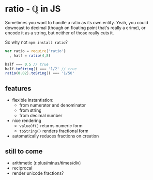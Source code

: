 # ratio - ℚ in JS

Sometimes you want to handle a ratio as its own entity. Yeah, you could downcast to decimal (though on floating point that's really a crime), or encode it as a string, but neither of those really cuts it.

So why not `npm install ratio`?

```js
var ratio = require('ratio')
  , half = ratio(4,8)

half === 0.5 // true
half.toString() === '1/2' // true
ratio(0.02).toSring() === '1/50'
```

## features

* flexible instantiation:
  * from numerator and denominator
  * from string
  * from decimal number
* nice rendering
  * `valueOf()` returns numeric form
  * `toString()` renders fractional form
* automatically reduces fractions on creation

## still to come

* arithmetic (r.plus/minus/times/div)
* reciprocal
* render unicode fractions?
